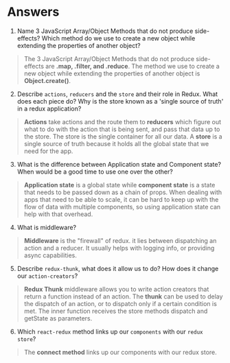 # Answers

1.  Name 3 JavaScript Array/Object Methods that do not produce side-effects? Which method do we use to create a new object while extending the properties of another object?

> The 3 JavaScript Array/Object Methods that do not produce side-effects are **.map, .filter, and .reduce**. The method we use to create a new object while extending the properties of another object is **Object.create()**.

2.  Describe  `actions`,  `reducers`  and the  `store`  and their role in Redux. What does each piece do? Why is the store known as a 'single source of truth' in a redux application?

> **Actions** take actions and the route them to **reducers** which figure out what to do with the action that is being sent, and pass that data up to the store. The store is the single container for all our data. A **store** is a single source of truth because it holds all the global state that we need for the app.

3.  What is the difference between Application state and Component state? When would be a good time to use one over the other?

> **Application state** is a global state while **component state** is a state that needs to be passed down as a chain of props. When dealing with apps that need to be able to scale, it can be hard to keep up with the flow of data with multiple components, so using application state can help with that overhead.

4.  What is middleware?

>  **Middleware** is the "firewall" of redux. it lies between dispatching an action and a reducer. It usually helps with logging info, or providing async capabilities.

5.  Describe  `redux-thunk`, what does it allow us to do? How does it change our  `action-creators`?

> **Redux Thunk** middleware allows you to write action creators that return a function instead of an action. The **thunk** can be used to delay the dispatch of an action, or to dispatch only if a certain condition is met. The inner function receives the store methods dispatch and getState as parameters.

6.  Which  `react-redux`  method links up our  `components`  with our  `redux store`?

> The **connect method** links up our components with our redux store.